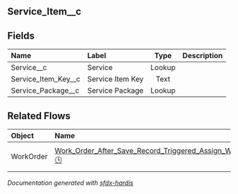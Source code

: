## Service_Item__c

<!-- Object description -->

## Fields

| Name      | Label | Type | Description |
| :-------- | :---- | :--: | :---------- | 
| Service__c | Service | Lookup | <!-- --> |
| Service_Item_Key__c | Service Item Key | Text | <!-- --> |
| Service_Package__c | Service Package | Lookup | <!-- --> |


## Related Flows

| Object | Name      | Type | Description |
| :----  | :-------- | :--: | :---------- | 
| WorkOrder | [Work_Order_After_Save_Record_Triggered_Assign_Work_Order_Lines](../flows/Work_Order_After_Save_Record_Triggered_Assign_Work_Order_Lines.md) [🕒](../flows/Work_Order_After_Save_Record_Triggered_Assign_Work_Order_Lines-history.md) |  Record After Save | <!-- --> |


_Documentation generated with [sfdx-hardis](https://sfdx-hardis.cloudity.com)_
